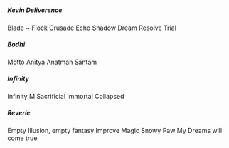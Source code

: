 
##### Kevin Deliverence
Blade ~
	Flock
	Crusade
	Echo
Shadow
	Dream
	Resolve
	Trial

##### Bodhi
Motto
	Anitya
	Anatman 
	Santam

##### Infinity
Infinity M
	Sacrificial
	Immortal
	Collapsed

##### Reverie
Empty Illusion, empty fantasy
	Improve Magic
	Snowy Paw
	My Dreams will come true